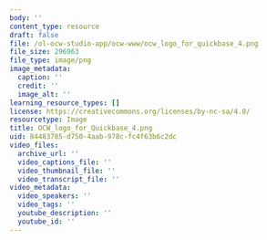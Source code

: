 ```yaml
---
body: ''
content_type: resource
draft: false
file: /ol-ocw-studio-app/ocw-www/ocw_logo_for_quickbase_4.png
file_size: 296963
file_type: image/png
image_metadata:
  caption: ''
  credit: ''
  image_alt: ''
learning_resource_types: []
license: https://creativecommons.org/licenses/by-nc-sa/4.0/
resourcetype: Image
title: OCW_logo_for_Quickbase_4.png
uid: 84483785-d750-4aab-978c-fc4f63b6c2dc
video_files:
  archive_url: ''
  video_captions_file: ''
  video_thumbnail_file: ''
  video_transcript_file: ''
video_metadata:
  video_speakers: ''
  video_tags: ''
  youtube_description: ''
  youtube_id: ''
---
```

